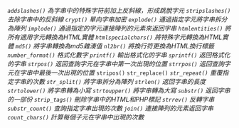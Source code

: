 *`addslashes()` 為字串中的特殊字符前加上反斜線，形成跳脫字元*
*`stripslashes()` 去除字串中的反斜線*
*`crypt()` 單向字串加密*
*`explode()` 通過指定字元將字串拆分為陣列*
*`implode()` 通過指定的字元連接陣列的元素來返回字串*
*`htmlentities()` 將所有適用字元轉換為HTML實體*
*`htmlspecialchars()` 將特殊字元轉換為HTML實體*
*`md5()` 將字串轉換為md5雜湊值*
*`nl2br()` 將換行符更換為HTML換行標籤*
*`number_format()` 格式化數字*
*`printf()`	輸出格式化的字串*
*`sprintf()` 返回格式化的字串*
*`strpos()` 返回查詢字元在字串中第一次出現的位置*
*`strrpos()` 返回查詢字元在字串中最後一次出現的位置*
`stripos()`
`str_replace()`
*`str_repeat()` 重覆指定字串的次數*
*`str_split()` 將字串拆分為陣列*
*`strlen()` 返回字串的長度*
*`strtolower()` 將字串轉為小寫*
*`strtoupper()` 將字串轉為大寫*
*`substr()` 返回字串的一部份*
*`strip_tags()` 刪除字串中的HTML和PHP標記*
*`strrev()` 反轉字串*
*`substr_count()` 查詢指定字串出現的次數*
*`join()` 連接陣列的元素返回字串*
*`count_chars()` 計算每個子元在字串中出現的次數*